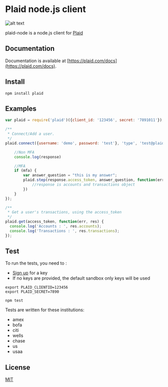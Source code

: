 Plaid node.js client
==============

![alt text](https://circleci.com/gh/plaid/plaid-node.png?circle-token=2efcf082d8df7e119325a4dbed9a1091ff5db422)


plaid-node is a node.js client for [Plaid](https://plaid.com)

## Documentation
Documentation is available at [https://plaid.com/docs](https://plaid.com/docs).

## Install
    npm install plaid

## Examples
```javascript
var plaid = require('plaid')({client_id: '123456', secret: '7891011'});

/**
 * Connect/Add a user.
 */
plaid.connect({username: 'demo', password: 'test'}, 'type', 'test@plaid.com', function(error, response, mfa){

	//Non MFA
	console.log(response)

	//MFA
	if (mfa) {
		var answer_question = "this is my answer";
		plaid.step(response.access_token, answer_question, function(err, response){
			//response is accounts and transactions object
		})
	}
});

/**
 * Get a user's transactions, using the access_token
 */
plaid.get(access_token, function(err, res) {
  console.log('Accounts : ', res.accounts);
  console.log('Transactions : ', res.transactions);
});
```

## Test
To run the tests, you need to :
  - [Sign up](https://plaid.com/signup) for a key
  - If no keys are provided, the default sandbox only keys will be used
```
export PLAID_CLIENTID=123456
export PLAID_SECRET=7890
```

```
npm test
```

Tests are written for these institutions:
 - amex
 - bofa
 - citi
 - wells
 - chase
 - us
 - usaa

## License
[MIT](https://github.com/plaid/plaid-node/blob/master/LICENSE)
